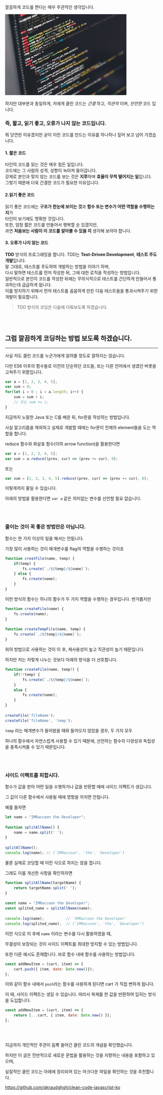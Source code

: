 깔끔하게 코드를 짠다는 매우 주관적인 생각입니다.

<img src="./clean_code.jpg" width="400">

하지만 대부분과 동일하게, 저에게 클린 코드는 _간결_ 하고, _직관적_ 이며, _안전한_ 코드 입니다.

### 즉, **짧고**, **읽기 좋고**, **오류가 나지 않는** 코드입니다.

뭐 당연한 이유겠지만 굳이 이런 코드를 만드는 이유를 하나하나 짚어 보고 넘어 가겠습니다.

#### 1. **짧은 코드**

타인의 코드를 읽는 것은 매우 힘든 일입니다.  
코드에는 그 사람의 성격, 성향이 녹아져 들어갑니다.  
강제로 본인과 맞지 않는 코드를 보는 것은 **지루**하며 **효율이 무척 떨어지는 일**입니다.  
그렇기 때문에 더욱 간결한 코드가 필요한 이유입니다.

#### 2.**읽기 좋은 코드**

읽기 좋은 코드에는 **구조가 한눈에 보이는 것**과 **함수 또는 변수가 어떤 역할을 수행하는 지**가  
타인이 보기에도 명확한 것입니다.  
또한, 엄청 짧은 코드를 만들어서 행복할 순 있겠지만,  
과연 **처음보는 사람이 이 코드를 알아볼 수 있을 지** 생각해 보아야 합니다.

#### 3. **오류가 나지 않는 코드**

**TDD** 방식의 프로그래밍을 합니다. TDD는 **Test-Driven Development**, **테스트 주도 개발**입니다.  
말 그대로, 테스트를 주도하여 개발하는 방법을 이야기 하며,  
다시 말하면 테스트를 먼저 작성한 뒤, 그에 대한 로직을 작성하는 방법입니다.  
일반적으로 본인이 코드를 작성한 뒤에는 무의식적으로 테스트를 간단하게 만들어서 통과하는데 급급하게 됩니다.  
이를 방지하기 위해서 먼저 테스트를 꼼꼼하게 만든 다음 테스트들을 통과시켜주기 위한 개발이 필요합니다.

> TDD 방식의 코딩은 다음에 다뤄보도록 하겠습니다.

<br></br>

## 그럼 깔끔하게 코딩하는 방법 보도록 하겠습니다.

---

사실 저도 클린 코드를 누군가에게 알려줄 정도로 잘하지는 않습니다.

다만 ES6 이후의 함수들로 이전의 단순하던 코드들, 또는 다른 언어에서 생겼던 버릇을 고쳐주기 위함입니다.

```JavaScript
var a = [1, 2, 3, 4, 5];
var sum = 0;
for(let i = 0 ; i < a.length; i++) {
    sum = sum + i;
    // 또는 sum += i;
}
```

지금까지 노말한 Java 또는 C를 배운 뒤, for문을 작성하는 방법입니다.

사실 알고리즘을 제외하고 실제로 개발할 때에는 for문이 전체의 element들을 도는 역할을 합니다.

reduce 함수와 화살표 함수(이하 arrow function)을 활용한다면

```JavaScript
var a = [1, 2, 3, 4, 5];
var sum = a.reduce((prev, cur) => (prev += cur), 0);
```

또는

```JavaScript
var sum = [1, 2, 3, 4, 5].reduce((prev, cur) => (prev += cur), 0);
```

이렇게까지 줄일 수 있습니다.

아래의 방법을 활용한다면 `var a` 같은 의미없는 변수를 선언할 필요 없습니다.

<br></br>

### 줄이는 것이 꼭 좋은 방법만은 아닙니다.

함수는 한 가지 이상의 일을 해서는 안됩니다.

가장 많이 사용하는 것이 매개변수를 flag의 역할을 수행하는 것이죠

```JavaScript
function creatFile(name, temp) {
    if(temp) {
        fs.create(`./${temp}/${name}`);
    } else {
        fs.create(name);
    }
}
```

이런 방식의 함수는 하나의 함수가 두 가지 역할을 수행하는 경우입니다. 번거롭지만

```JavaScript
function createFile(name) {
    fs.create(name);
}

function createTempFile(name, temp) {
    fs.create(`./${temp}/${name}`);
}
```

위의 방법으로 사용하는 것이 이 후, 재사용성이 높고 직관성이 높기 때문입니다.

하지만 저는 저렇게 나누는 것보다 아래의 방식을 더 선호합니다.

```JavaScript
function createFile(name, temp?) {
    if(!!temp) {
        fs.create(`./${temp}/${name}`);
    }
    else {
        fs.create(name);
    }
}

createFile('fileName');
createFile('fileName', 'temp');
```

`temp` 라는 매개변수가 들어왔을 때와 들어오지 않았을 경우, 두 가지 모두

하나의 함수에서 자연스럽게 사용할 수 있기 때문에, 선언하는 함수의 다양성과 독립성을 충족시켜줄 수 있기 때문입니다.

<br></br>

### 사이드 이펙트를 피합시다.

함수가 값을 받아 어떤 일을 수행하거나 값을 반환할 때에 사이드 이펙트가 생깁니다.

그 값이 다른 함수에서 사용될 때에 영항을 끼치면 안됩니다.

예를 들자면

```JavaScript
let name = "IMRaccoon the Developer";

function splitAllName() {
    name = name.split(' ');
}

splitAllName();
console.log(name); // ['IMRaccoon', 'the', 'Developer']
```

물론 실제로 코딩할 때 이런 식으로 하지는 않을 껍니다.

그래도 이를 개선한 사항을 확인하자면

```JavaScript
function splitAllName(targetName) {
    return targetName.split(' ');
}

const name = "IMRaccoon the Developer";
const splited_name = splitAllName(name);

console.log(name);          // 'IMRaccoon the Developer'
console.log(splited_name);  // ['IMRaccoon', 'the', 'Developer']
```

이런 식으로 이 후에 `name` 이라는 변수를 다시 활용하였을 때,

무결성이 보장되는 것이 사이드 이펙트를 최대한 방지할 수 있는 방법입니다.

또한 다른 예시도 존재합니다. 바로 함수 내에 함수를 사용하는 방법입니다.

```JavaScript
const addNewItem = (cart, item) => {
    cart.push({ item, date: Date.new()});
};
```

이와 같이 함수 내에서 `push`라는 함수를 사용하게 된다면 cart 가 직접 변하게 됩니다.

이 때, 사이드 이펙트는 생길 수 있습니다. 따라서 복제를 한 값을 반환하여 입히는 방식을 도입합니다.

```JavaScript
const addNewItem = (cart, item) => {
    return [...cart, { item, date: Date.new() }];
};
```

<br></br>

지금까지 개인적인 주관이 듬뿍 들어간 클린 코드의 개념을 확인했습니다.

하지만 이 글은 전반적으로 새로운 문법을 활용하는 것을 지향하는 내용을 포함하고 있으며,

실질적인 클린 코드는 아래에 정리되어 있는 마크다운 파일을 확인하는 것을 추천합니다.

https://github.com/qkraudghgh/clean-code-javascript-ko
